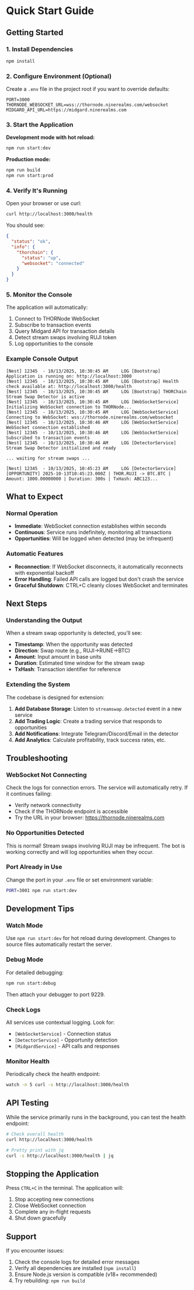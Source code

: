 # Quick Start Guide

## Getting Started

### 1. Install Dependencies
```bash
npm install
```

### 2. Configure Environment (Optional)
Create a `.env` file in the project root if you want to override defaults:

```env
PORT=3000
THORNODE_WEBSOCKET_URL=wss://thornode.ninerealms.com/websocket
MIDGARD_API_URL=https://midgard.ninerealms.com
```

### 3. Start the Application

**Development mode with hot reload:**
```bash
npm run start:dev
```

**Production mode:**
```bash
npm run build
npm run start:prod
```

### 4. Verify It's Running

Open your browser or use curl:
```bash
curl http://localhost:3000/health
```

You should see:
```json
{
  "status": "ok",
  "info": {
    "thorchain": {
      "status": "up",
      "websocket": "connected"
    }
  }
}
```

### 5. Monitor the Console

The application will automatically:
1. Connect to THORNode WebSocket
2. Subscribe to transaction events
3. Query Midgard API for transaction details
4. Detect stream swaps involving RUJI token
5. Log opportunities to the console

### Example Console Output

```
[Nest] 12345  - 10/13/2025, 10:30:45 AM     LOG [Bootstrap] Application is running on: http://localhost:3000
[Nest] 12345  - 10/13/2025, 10:30:45 AM     LOG [Bootstrap] Health check available at: http://localhost:3000/health
[Nest] 12345  - 10/13/2025, 10:30:45 AM     LOG [Bootstrap] THORChain Stream Swap Detector is active
[Nest] 12345  - 10/13/2025, 10:30:45 AM     LOG [WebSocketService] Initializing WebSocket connection to THORNode...
[Nest] 12345  - 10/13/2025, 10:30:45 AM     LOG [WebSocketService] Connecting to WebSocket: wss://thornode.ninerealms.com/websocket
[Nest] 12345  - 10/13/2025, 10:30:46 AM     LOG [WebSocketService] WebSocket connection established
[Nest] 12345  - 10/13/2025, 10:30:46 AM     LOG [WebSocketService] Subscribed to transaction events
[Nest] 12345  - 10/13/2025, 10:30:46 AM     LOG [DetectorService] Stream Swap Detector initialized and ready

... waiting for stream swaps ...

[Nest] 12345  - 10/13/2025, 10:45:23 AM     LOG [DetectorService] [OPPORTUNITY] 2025-10-13T10:45:23.000Z | THOR.RUJI -> BTC.BTC | Amount: 1000.00000000 | Duration: 300s | TxHash: ABC123...
```

## What to Expect

### Normal Operation

- **Immediate**: WebSocket connection establishes within seconds
- **Continuous**: Service runs indefinitely, monitoring all transactions
- **Opportunities**: Will be logged when detected (may be infrequent)

### Automatic Features

- **Reconnection**: If WebSocket disconnects, it automatically reconnects with exponential backoff
- **Error Handling**: Failed API calls are logged but don't crash the service
- **Graceful Shutdown**: CTRL+C cleanly closes WebSocket and terminates

## Next Steps

### Understanding the Output

When a stream swap opportunity is detected, you'll see:

- **Timestamp**: When the opportunity was detected
- **Direction**: Swap route (e.g., RUJI->RUNE->BTC)
- **Amount**: Input amount in base units
- **Duration**: Estimated time window for the stream swap
- **TxHash**: Transaction identifier for reference

### Extending the System

The codebase is designed for extension:

1. **Add Database Storage**: Listen to `streamswap.detected` event in a new service
2. **Add Trading Logic**: Create a trading service that responds to opportunities
3. **Add Notifications**: Integrate Telegram/Discord/Email in the detector
4. **Add Analytics**: Calculate profitability, track success rates, etc.

## Troubleshooting

### WebSocket Not Connecting

Check the logs for connection errors. The service will automatically retry. If it continues failing:
- Verify network connectivity
- Check if the THORNode endpoint is accessible
- Try the URL in your browser: https://thornode.ninerealms.com

### No Opportunities Detected

This is normal! Stream swaps involving RUJI may be infrequent. The bot is working correctly and will log opportunities when they occur.

### Port Already in Use

Change the port in your `.env` file or set environment variable:
```bash
PORT=3001 npm run start:dev
```

## Development Tips

### Watch Mode

Use `npm run start:dev` for hot reload during development. Changes to source files automatically restart the server.

### Debug Mode

For detailed debugging:
```bash
npm run start:debug
```

Then attach your debugger to port 9229.

### Check Logs

All services use contextual logging. Look for:
- `[WebSocketService]` - Connection status
- `[DetectorService]` - Opportunity detection
- `[MidgardService]` - API calls and responses

### Monitor Health

Periodically check the health endpoint:
```bash
watch -n 5 curl -s http://localhost:3000/health
```

## API Testing

While the service primarily runs in the background, you can test the health endpoint:

```bash
# Check overall health
curl http://localhost:3000/health

# Pretty print with jq
curl -s http://localhost:3000/health | jq
```

## Stopping the Application

Press `CTRL+C` in the terminal. The application will:
1. Stop accepting new connections
2. Close WebSocket connection
3. Complete any in-flight requests
4. Shut down gracefully

## Support

If you encounter issues:
1. Check the console logs for detailed error messages
2. Verify all dependencies are installed (`npm install`)
3. Ensure Node.js version is compatible (v18+ recommended)
4. Try rebuilding: `npm run build`

